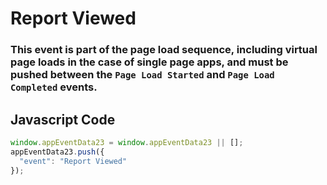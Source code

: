 # Report Viewed

### This event is part of the page load sequence, including virtual page loads in the case of single page apps, and must be pushed between the `Page Load Started` and `Page Load Completed` events.

## Javascript Code
```js
window.appEventData23 = window.appEventData23 || [];
appEventData23.push({
  "event": "Report Viewed"
});
```




